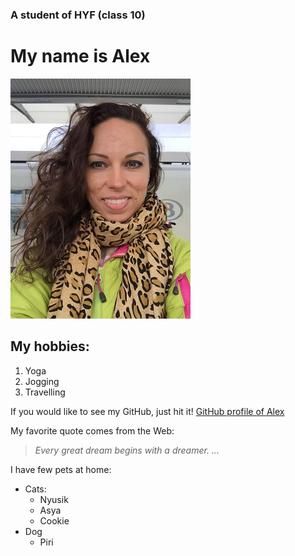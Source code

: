 ### A student of HYF (class 10)
# **My name is Alex**
![me](images/aleksandra-shalimova.jpg)

## My hobbies:
1. Yoga
2. Jogging
3. Travelling

If you would like to see my GitHub, just hit it! [GitHub profile of Alex](github.com/aleks2407)

My favorite quote comes from the Web:
>_Every great dream begins with a dreamer. ..._

I have few pets at home:
* Cats:
  * Nyusik
   * Asya
   * Cookie
* Dog
  * Piri


